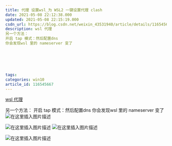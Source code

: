 ```yaml
---
title: 代理 设置wsl_为 WSL2 一键设置代理 clash
date: 2021-05-08 22:12:38.000
updated: 2021-05-08 22:15:19.000
csdn_url: https://blog.csdn.net/weixin_43531940/article/details/116545667
description: wsl 代理
另一个方法：
开启 tap 模式：然后配置dns
你会发现wsl 里的 nameserver 变了






tags: 
categories: win10
article_id: 116545667
---
```

﻿[wsl 代理](https://wiki.imalan.cn/archives/WSL%202%20%E4%B8%AD%E9%85%8D%E7%BD%AE%E7%BB%88%E7%AB%AF%E8%B5%B0%E4%B8%BB%E6%9C%BA%E4%BB%A3%E7%90%86/)

另一个方法：
开启 tap 模式：然后配置dns 
你会发现wsl 里的 nameserver 变了
![在这里插入图片描述](http://img.yayi.site/csdn/20210508221441787.png-watermaskStyle)

![在这里插入图片描述](http://img.yayi.site/csdn/20210508221339787.png-watermaskStyle)
![在这里插入图片描述](http://img.yayi.site/csdn/20210508221408645.png-watermaskStyle)

![在这里插入图片描述](http://img.yayi.site/csdn/20210508221325518.png-watermaskStyle)

